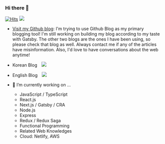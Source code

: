 ### Hi there 👋
[![Hits](https://hits.seeyoufarm.com/api/count/incr/badge.svg?url=https%3A%2F%2Fgithub.com%2Fhayoung0Lee&count_bg=%2379C83D&title_bg=%23555555&icon=&icon_color=%23E7E7E7&title=hits&edge_flat=false)](https://hits.seeyoufarm.com)
![](https://img.shields.io/github/followers/hayoung0Lee?style=social)

- [Visit my Github blog](https://hayoung0lee.github.io/): I'm trying to use Github Blog as my primary blogging tool! I'm still working on building my blog according to my taste with Gatsby. The other two blogs are the ones I have been using, so please check that blog as well. Always contact me if any of the articles have misinformation. Also, I'd love to have conversations about the web anytime!

- Korean Blog
    <a href="https://mytutorials.tistory.com/">
        <img 
            src="http://img.shields.io/badge/-Tech%20Blog-655ced?style=flat&logo=github&link=https://mytutorials.tistory.com/"
            style="height : auto; margin-left : 10px; margin-right : 10px;"/>
    </a>

- English Blog
    <a href="https://hayoung.hashnode.dev/">
        <img 
            src="http://img.shields.io/badge/-Tech%20Blog-655ced?style=flat&logo=github&link=https://mytutorials.tistory.com/"
            style="height : auto; margin-left : 10px; margin-right : 10px;"/>
    </a>

- 🔭 I’m currently working on ...
  - JavaScript / TypeScript
  - React.js 
  - Next.js / Gatsby / CRA
  - Node.js 
  - Express
  - Redux / Redux Saga 
  - Functional Programming
  - Related Web Knowledges
  - Cloud: Netlify, AWS  
<!--
**hayoung0Lee/hayoung0Lee** is a ✨ _special_ ✨ repository because its `README.md` (this file) appears on your GitHub profile.

Here are some ideas to get you started:

- 🔭 I’m currently working on ...
- 🌱 I’m currently learning ...
- 👯 I’m looking to collaborate on ...
- 🤔 I’m looking for help with ...
- 💬 Ask me about ...
- 📫 How to reach me: ...
- 😄 Pronouns: ...
- ⚡ Fun fact: ...
-->
